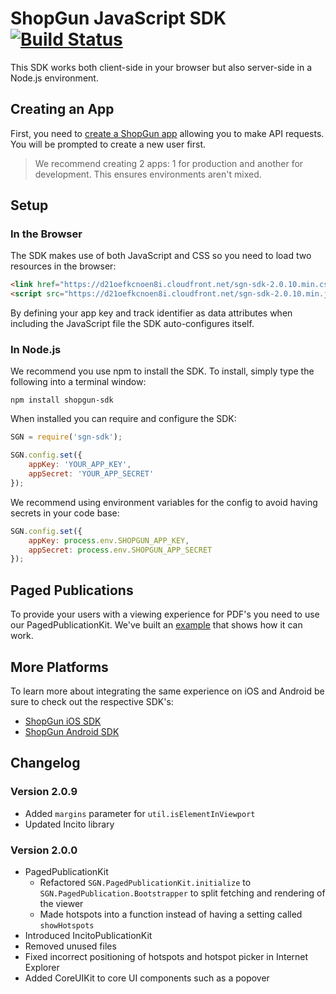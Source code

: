 # ShopGun JavaScript SDK [![Build Status](https://travis-ci.org/shopgun/shopgun-js-sdk.svg?branch=develop)](https://travis-ci.org/shopgun/shopgun-js-sdk)

This SDK works both client-side in your browser but also server-side in a Node.js environment.

## Creating an App

First, you need to [create a ShopGun app](https://business.shopgun.com/developers/apps) allowing you to make API requests. You will be prompted to create a new user first.

> We recommend creating 2 apps: 1 for production and another for development. This ensures environments aren't mixed. 

## Setup

### In the Browser

The SDK makes use of both JavaScript and CSS so you need to load two resources in the browser:

```html
<link href="https://d21oefkcnoen8i.cloudfront.net/sgn-sdk-2.0.10.min.css" rel="stylesheet" type="text/css">
<script src="https://d21oefkcnoen8i.cloudfront.net/sgn-sdk-2.0.10.min.js" id="sgn-sdk" data-app-key="YOUR_APP_KEY" data-track-id="YOUR_TRACK_ID"></script>
```

By defining your app key and track identifier as data attributes when including the JavaScript file the SDK auto-configures itself.

### In Node.js

We recommend you use npm to install the SDK. To install, simply type the following into a terminal window:

```
npm install shopgun-sdk
```

When installed you can require and configure the SDK:

```javascript
SGN = require('sgn-sdk');

SGN.config.set({
    appKey: 'YOUR_APP_KEY',
    appSecret: 'YOUR_APP_SECRET'
});
```

We recommend using environment variables for the config to avoid having secrets in your code base:

```javascript
SGN.config.set({
    appKey: process.env.SHOPGUN_APP_KEY,
    appSecret: process.env.SHOPGUN_APP_SECRET
});
```

## Paged Publications

To provide your users with a viewing experience for PDF's you need to use our PagedPublicationKit. We've built an [example](/dist/paged-publications.html) that shows how it can work.

## More Platforms

To learn more about integrating the same experience on iOS and Android be sure to check out the respective SDK's:

* [ShopGun iOS SDK](https://github.com/shopgun/shopgun-ios-sdk)
* [ShopGun Android SDK](https://github.com/shopgun/shopgun-android-sdk)

## Changelog

### Version 2.0.9

- Added `margins` parameter for `util.isElementInViewport`
- Updated Incito library

### Version 2.0.0

- PagedPublicationKit
    - Refactored `SGN.PagedPublicationKit.initialize` to `SGN.PagedPublication.Bootstrapper` to split fetching and rendering of the viewer
    - Made hotspots into a function instead of having a setting called `showHotspots`
- Introduced IncitoPublicationKit
- Removed unused files
- Fixed incorrect positioning of hotspots and hotspot picker in Internet Explorer
- Added CoreUIKit to core UI components such as a popover
